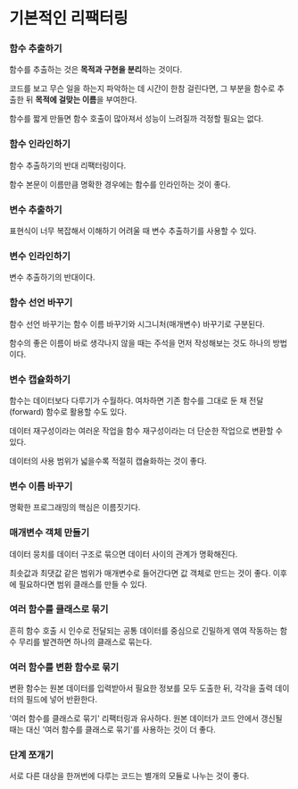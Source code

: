 # 기본적인 리팩터링

### 함수 추출하기

함수를 추출하는 것은 **목적과 구현을 분리**하는 것이다.

코드를 보고 무슨 일을 하는지 파악하는 데 시간이 한참 걸린다면, 그 부분을 함수로 추출한 뒤 **목적에 걸맞는 이름**을 부여한다.

함수를 짧게 만들면 함수 호출이 많아져서 성능이 느려질까 걱정할 필요는 없다.

### 함수 인라인하기

함수 추출하기의 반대 리팩터링이다.

함수 본문이 이름만큼 명확한 경우에는 함수를 인라인하는 것이 좋다.

### 변수 추출하기

표현식이 너무 복잡해서 이해하기 어려울 때 변수 추출하기를 사용할 수 있다.

### 변수 인라인하기

변수 추출하기의 반대이다.

### 함수 선언 바꾸기

함수 선언 바꾸기는 함수 이름 바꾸기와 시그니처(매개변수) 바꾸기로 구분된다.

함수의 좋은 이름이 바로 생각나지 않을 때는 주석을 먼저 작성해보는 것도 하나의 방법이다.

### 변수 캡슐화하기

함수는 데이터보다 다루기가 수월하다. 여차하면 기존 함수를 그대로 둔 채 전달(forward) 함수로 활용할 수도 있다.

데이터 재구성이라는 여러운 작업을 함수 재구성이라는 더 단순한 작업으로 변환할 수 있다.

데이터의 사용 범위가 넓을수록 적절히 캡슐화하는 것이 좋다.

### 변수 이름 바꾸기

명확한 프로그래밍의 핵심은 이름짓기다.

### 매개변수 객체 만들기

데이터 뭉치를 데이터 구조로 묶으면 데이터 사이의 관계가 명확해진다.

최솟값과 최댓값 같은 범위가 매개변수로 들어간다면 값 객체로 만드는 것이 좋다. 이후에 필요하다면 범위 클래스를 만들 수 있다.

### 여러 함수를 클래스로 묶기

흔히 함수 호출 시 인수로 전달되는 공통 데이터를 중심으로 긴밀하게 엮여 작동하는 함수 무리를 발견하면 하나의 클래스로 묶는다.

### 여러 함수를 변환 함수로 묶기

변환 함수는 원본 데이터를 입력받아서 필요한 정보를 모두 도출한 뒤, 각각을 출력 데이터의 필드에 넣어 반환한다.

'여러 함수를 클래스로 묶기' 리팩터링과 유사하다. 원본 데이터가 코드 안에서 갱신될 때는 대신 '여러 함수를 클래스로 묶기'를 사용하는 것이 더 좋다.

### 단계 쪼개기

서로 다른 대상을 한꺼번에 다루는 코드는 별개의 모듈로 나누는 것이 좋다.